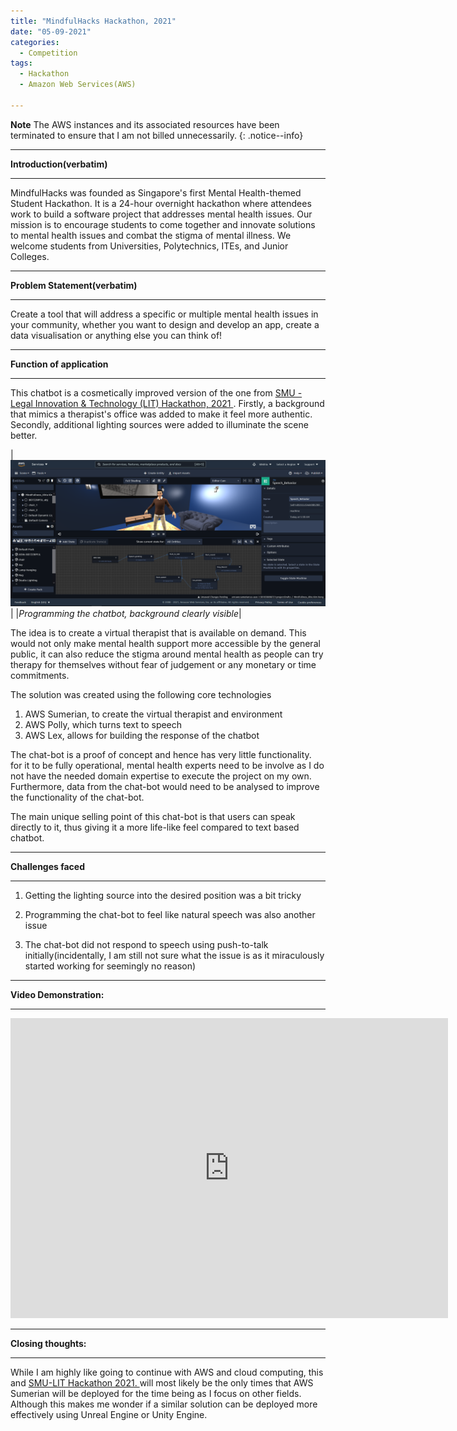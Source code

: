 ```yaml
---
title: "MindfulHacks Hackathon, 2021"
date: "05-09-2021"
categories:
  - Competition
tags:
  - Hackathon
  - Amazon Web Services(AWS)

---
```


**Note** The AWS instances and its associated resources have been terminated to ensure that I am not billed unnecessarily.
{: .notice--info}

***

<strong>Introduction(verbatim)</strong>

***
MindfulHacks was founded as Singapore's first Mental Health-themed Student Hackathon. It is a 24-hour overnight hackathon where attendees work to build a software project that addresses mental health issues. Our mission is to encourage students to come together and innovate solutions to mental health issues and combat the stigma of mental illness. We welcome students from Universities, Polytechnics, ITEs, and Junior Colleges.

***
<strong>Problem Statement(verbatim)</strong>

***

 Create a tool that will address a specific or multiple mental health issues in your community, whether you want to design and develop an app, create a data visualisation or anything else you can think of!

***

<strong>Function of application</strong>

***
This chatbot is a cosmetically improved version of the one from 
<a href="https://khkhiu.github.io/competition/Hackathon_SMU-LIT-Hackathon-2021/"> SMU - Legal Innovation & Technology (LIT) Hackathon, 2021 </a>. Firstly, a background that mimics a therapist's office was added to make it feel more authentic. Secondly, additional lighting sources were added to illuminate the scene better.

|![Programming chatbot](/assets/images/Hackathon-MindFull/AWS_Sumerian.png)|
|<em>Programming the chatbot, background clearly visible</em>|

The idea is to create a virtual therapist that is available on demand. This would not only make mental health support more accessible by the general public, it can also reduce the stigma around mental health as people can try therapy for themselves without fear of judgement or any monetary or time commitments.

The solution was created using the following core technologies
1. AWS Sumerian, to create the virtual therapist and environment
2. AWS Polly, which turns text to speech
3. AWS Lex, allows for building the response of the chatbot

The chat-bot is a proof of concept and hence has very little functionality. for it to be fully operational, mental health experts need to be involve as I do not have the needed domain expertise to execute the project on my own. Furthermore, data from the chat-bot would need to be analysed to improve the functionality of the chat-bot.

The main unique selling point of this chat-bot is that users can speak directly to it, thus giving it a more life-like feel compared to text based chatbot.

***

<strong>Challenges faced</strong>

***

1. Getting the lighting source into the desired position was a bit tricky

2. Programming the chat-bot to feel like natural speech was also another issue

3. The chat-bot did not respond to speech using push-to-talk initially(incidentally, I am still not sure what the issue is as it miraculously started working for seemingly no reason)


***

<strong>Video Demonstration:</strong>

***

<div class="embed-container">
  <iframe
      src="https://youtube.com/embed/Qk_C7c5Wzqs"
      width="700"
      height="480"
      frameborder="0"
      allowfullscreen="">
  </iframe>
</div>


***

<strong>Closing thoughts:</strong>

***
While I am highly like going to continue with AWS and cloud computing, this and <a href="https://khkhiu.github.io/competition/Hackathon_SMU-LIT-Hackathon-2021/"> SMU-LIT Hackathon 2021. </a> will most likely be the only times that AWS Sumerian will be deployed for the time being as I focus on other fields. Although this makes me wonder if a similar solution can be deployed more effectively using Unreal Engine or Unity Engine.